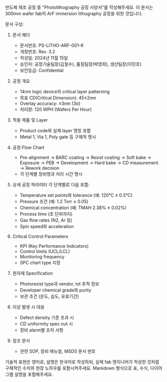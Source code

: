 반도체 제조 공정 중 "Photolithography 공정 사양서"를 작성해주세요. 이 문서는 300mm wafer fab의 ArF immersion lithography 공정을 위한 것입니다.

문서 구성:
1. 문서 헤더
   - 문서번호: PS-LITHO-ARF-001-K
   - 개정번호: Rev. 3.2
   - 작성일: 2024년 11월 15일
   - 승인자: 공정기술팀장(김철수), 품질팀장(박영희), 생산팀장(이민호)
   - 보안등급: Confidential

2. 공정 개요
   - 14nm logic device의 critical layer patterning
   - 목표 CD(Critical Dimension): 45±2nm
   - Overlay accuracy: ≤3nm (3σ)
   - 처리량: 120 WPH (Wafers Per Hour)

3. 적용 제품 및 Layer
   - Product code와 실제 layer 명칭 포함
   - Metal 1, Via 1, Poly gate 등 구체적 명시

4. 공정 Flow Chart
   - Pre-alignment → BARC coating → Resist coating → Soft bake → Exposure → PEB → Development → Hard bake → CD measurement → Rework decision
   - 각 단계별 장비명과 처리 시간 명시

5. 상세 공정 파라미터
   각 단계별로 다음 포함:
   - Temperature set points와 tolerance (예: 120°C ± 0.5°C)
   - Pressure 조건 (예: 1.2 Torr ± 0.05)
   - Chemical concentration (예: TMAH 2.38% ± 0.02%)
   - Process time (초 단위까지)
   - Gas flow rates (N2, Ar 등)
   - Spin speed와 acceleration

6. Critical Control Parameters
   - KPI (Key Performance Indicators)
   - Control limits (UCL/LCL)
   - Monitoring frequency
   - SPC chart type 지정

7. 원자재 Specification
   - Photoresist type과 vendor, lot 추적 정보
   - Developer chemical grade와 purity
   - 보관 조건 (온도, 습도, 유효기간)

8. 이상 발생 시 대응
   - Defect density 기준 초과 시
   - CD uniformity spec out 시
   - 장비 alarm별 조치 사항

9. 참조 문서
   - 관련 SOP, 장비 매뉴얼, MSDS 문서 번호

기술적 표현은 영어로, 설명은 한국어로 작성하되, 실제 fab 엔지니어가 작성한 것처럼 구체적인 수치와 현장 노하우를 포함시켜주세요. Markdown 형식으로 표, 수식, 다이어그램 설명을 포함해주세요.
